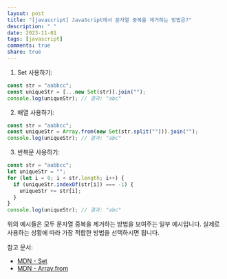 ```yaml
---
layout: post
title: "[javascript] JavaScript에서 문자열 중복을 제거하는 방법은?"
description: " "
date: 2023-11-01
tags: [javascript]
comments: true
share: true
---
```


1. Set 사용하기:
```javascript
const str = "aabbcc";
const uniqueStr = [...new Set(str)].join("");
console.log(uniqueStr); // 결과: "abc"
```

2. 배열 사용하기:
```javascript
const str = "aabbcc";
const uniqueStr = Array.from(new Set(str.split(""))).join("");
console.log(uniqueStr); // 결과: "abc"
```

3. 반복문 사용하기:
```javascript
const str = "aabbcc";
let uniqueStr = "";
for (let i = 0; i < str.length; i++) {
  if (uniqueStr.indexOf(str[i]) === -1) {
    uniqueStr += str[i];
  }
}
console.log(uniqueStr); // 결과: "abc"
```

위의 예시들은 모두 문자열 중복을 제거하는 방법을 보여주는 일부 예시입니다. 실제로 사용하는 상황에 따라 가장 적합한 방법을 선택하시면 됩니다.

참고 문서:
- [MDN - Set](https://developer.mozilla.org/ko/docs/Web/JavaScript/Reference/Global_Objects/Set)
- [MDN - Array.from](https://developer.mozilla.org/ko/docs/Web/JavaScript/Reference/Global_Objects/Array/from)